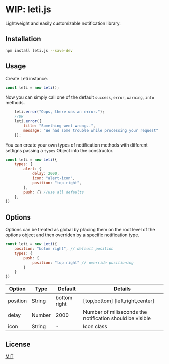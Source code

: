 # WIP: leti.js
Lightweight and easily customizable notification library.

## Installation
```bash
npm install leti.js --save-dev
```

## Usage

Create Leti instance.

```js
const leti = new Leti();
```

Now you can simply call one of the default `success`, `error`, `warning`, `info` methods.

```js   
    leti.error("Oops, there was an error.");   
    //OR
    leti.error({
        title: "Something went wrong..",
        message: "We had some trouble while processing your request"
    });
```

You can create your own types of notification methods with different settigns passing a `types` Object into the constructor.

```js
const leti = new Leti({
    types: {
        alert: {
            delay: 2000,
            icon: "alert-icon",
            position: "top right",
        },
        push: {} //use all defaults
    },
})
```

## Options 

Options can be treated as global by placing them on the root level of the options object and then overriden by a specific notification type.

```js
const leti = new Leti({
    position: "botom right", // default position
    types: {
        push: {
            position: "top right" // override positioning
        }
    }
})
```
| Option | Type | Default | Details |
| ------ | ---- | ------- | ------- |
| position | String | bottom right | [top,bottom] [left,right,center] |
| delay | Number | 2000 | Number of miliseconds the notification should be visible |
| icon | String |  - | Icon class |

## License

[MIT](https://github.com/honzabilek4/leti.js/blob/master/LICENSE)
